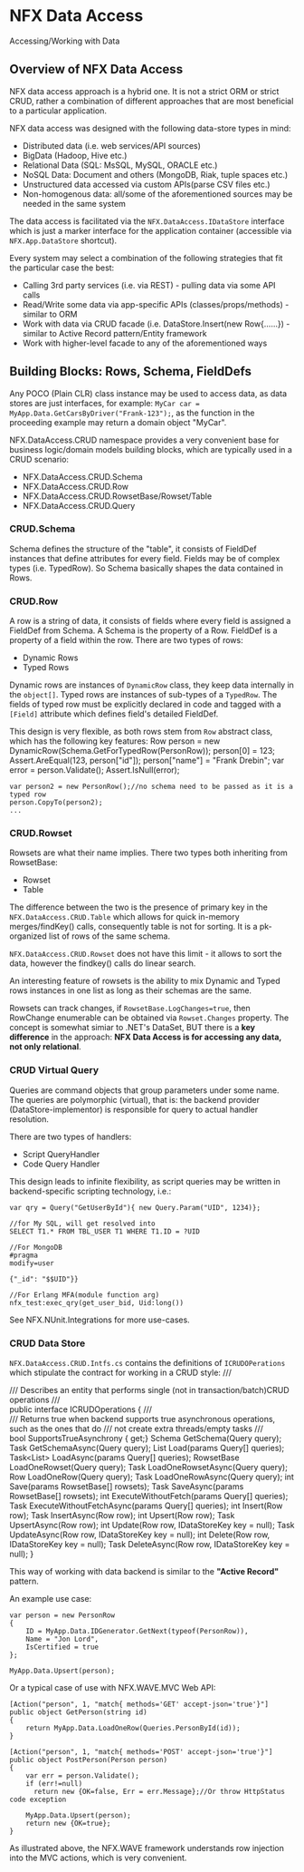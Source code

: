 # NFX Data Access
Accessing/Working with Data

## Overview of NFX Data Access
NFX data access approach is a hybrid one. It is not a strict ORM or strict CRUD, rather a 
combination of different approaches that are most beneficial to a particular application.

NFX data access was designed with the following data-store types in mind:

* Distributed data (i.e. web services/API sources)
* BigData (Hadoop, Hive etc.)
* Relational Data (SQL: MsSQL, MySQL, ORACLE etc.)
* NoSQL Data: Document and others (MongoDB, Riak, tuple spaces etc.)
* Unstructured data accessed via custom APIs(parse CSV files etc.)
* Non-homogenous data: all/some of the aforementioned sources may be needed in the same system

The data access is facilitated via the `NFX.DataAccess.IDataStore` interface which is just a 
marker interface for the application container (accessible via `NFX.App.DataStore` shortcut).

Every system may select a combination of the following strategies that fit the particular case the best:

* Calling 3rd party services (i.e. via REST) - pulling data via some API calls
* Read/Write some data via app-specific APIs (classes/props/methods) - similar to ORM
* Work with data via CRUD facade (i.e. DataStore.Insert(new Row{......}) - similar to Active Record pattern/Entity framework
* Work with higher-level facade to any of the aforementioned ways

## Building Blocks: Rows, Schema, FieldDefs

Any POCO (Plain CLR) class instance may be used to access data, as data stores are just interfaces, 
for example:  `MyCar car = MyApp.Data.GetCarsByDriver("Frank-123");`, as the function in the proceeding 
example may return a domain object "MyCar".

NFX.DataAccess.CRUD namespace provides a very convenient base for business logic/domain models
 building blocks, which are typically used in a CRUD scenario:

* NFX.DataAccess.CRUD.Schema
* NFX.DataAccess.CRUD.Row
* NFX.DataAccess.CRUD.RowsetBase/Rowset/Table
* NFX.DataAccess.CRUD.Query

### CRUD.Schema
Schema defines the structure of the "table", it consists of FieldDef instances that define attributes 
for every field. Fields may be of complex types (i.e. TypedRow). So Schema basically shapes the data
contained in Rows.

### CRUD.Row
A row is a string of data, it consists of fields where every field is assigned a FieldDef from Schema.
A Schema is the property of a Row. FieldDef is a property of a field within the row. There are two 
types of rows:

* Dynamic Rows
* Typed Rows

Dynamic rows are instances of `DynamicRow` class, they keep data internally in the `object[]`.
Typed rows are instances of sub-types of a `TypedRow`. The fields of typed row must be explicitly 
declared in code and tagged with a `[Field]` attribute which defines field's detailed FieldDef.

This design is very flexible, as both rows stem from `Row` abstract class, which has the following key
features:
    Row person = new DynamicRow(Schema.GetForTypedRow(PersonRow));
    person[0] = 123;
    Assert.AreEqual(123, person["id"]);
    person["name"] = "Frank Drebin";
    var error = person.Validate();
    Assert.IsNull(error);
    
    var person2 = new PersonRow();//no schema need to be passed as it is a typed row
    person.CopyTo(person2);
    ...
    
### CRUD.Rowset

Rowsets are what their name implies. There two types both inheriting from RowsetBase:
* Rowset
* Table

The difference between the two is the presence of primary key in the `NFX.DataAccess.CRUD.Table`
which allows for quick in-memory merges/findKey() calls, consequently table is not for sorting. It is
a pk-organized list of rows of the same schema.

`NFX.DataAccess.CRUD.Rowset` does not have this limit - it allows to sort the data, however the 
findkey() calls do linear search.

An interesting feature of rowsets is the ability to mix Dynamic and Typed rows instances in one list
as long as their schemas are the same.

Rowsets can track changes, if `RowsetBase.LogChanges=true`, then RowChange enumerable can be obtained 
via `Rowset.Changes` property. The concept is somewhat simiar to .NET's DataSet, BUT there is a 
**key difference** in the approach: **NFX Data Access is for accessing any data, not only relational**.

### CRUD Virtual Query

Queries are command objects that group parameters under some name. The queries are polymorphic (virtual),
that is: the backend provider (DataStore-implementor) is responsible for query to actual handler resolution.

There are two types of handlers:
* Script QueryHandler
* Code Query Handler

This design leads to infinite flexibility, as script queries may be written in backend-specific 
scripting technology, i.e.:

    var qry = Query("GetUserById"){ new Query.Param("UID", 1234)};
    
    //for My SQL, will get resolved into    
    SELECT T1.* FROM TBL_USER T1 WHERE T1.ID = ?UID
    
    //For MongoDB
    #pragma
    modify=user
    
    {"_id": "$$UID"}}
    
    //For Erlang MFA(module function arg)
    nfx_test:exec_qry(get_user_bid, Uid:long())
    
        
See NFX.NUnit.Integrations for more use-cases.


### CRUD Data Store

`NFX.DataAccess.CRUD.Intfs.cs` contains the definitions of `ICRUDOPerations` which stipulate the contract 
for working in a CRUD style:
    /// <summary>
    /// Describes an entity that performs single (not in transaction/batch)CRUD operations
    /// </summary>
    public interface ICRUDOperations
    {
        /// <summary>
        /// Returns true when backend supports true asynchronous operations, such as the ones that do
        /// not create extra threads/empty tasks
        /// </summary>
        bool SupportsTrueAsynchrony { get;}
        Schema GetSchema(Query query);
        Task<Schema> GetSchemaAsync(Query query);
        List<RowsetBase> Load(params Query[] queries);
        Task<List<RowsetBase>> LoadAsync(params Query[] queries);
        RowsetBase LoadOneRowset(Query query);
        Task<RowsetBase> LoadOneRowsetAsync(Query query);
        Row        LoadOneRow(Query query);
        Task<Row>  LoadOneRowAsync(Query query);
        int Save(params RowsetBase[] rowsets);
        Task<int> SaveAsync(params RowsetBase[] rowsets);
        int ExecuteWithoutFetch(params Query[] queries);
        Task<int> ExecuteWithoutFetchAsync(params Query[] queries);
        int Insert(Row row);
        Task<int> InsertAsync(Row row);
        int Upsert(Row row);
        Task<int> UpsertAsync(Row row);
        int Update(Row row, IDataStoreKey key = null);
        Task<int> UpdateAsync(Row row, IDataStoreKey key = null);
        int Delete(Row row, IDataStoreKey key = null);
        Task<int> DeleteAsync(Row row, IDataStoreKey key = null);
    }

This way of working with data backend is similar to the **"Active Record"** pattern.

An example use case:
    
    var person = new PersonRow
    {
        ID = MyApp.Data.IDGenerator.GetNext(typeof(PersonRow)),
        Name = "Jon Lord",
        IsCertified = true
    };
    
    MyApp.Data.Upsert(person);
    
Or a typical case of use with NFX.WAVE.MVC Web API:

    [Action("person", 1, "match{ methods='GET' accept-json='true'}"]
    public object GetPerson(string id)
    {
        return MyApp.Data.LoadOneRow(Queries.PersonById(id));
    }
    
    [Action("person", 1, "match{ methods='POST' accept-json='true'}"]
    public object PostPerson(Person person)
    {
        var err = person.Validate();
        if (err!=null)
          return new {OK=false, Err = err.Message};//Or throw HttpStatus code exception
          
        MyApp.Data.Upsert(person);
        return new {OK=true};
    }

As illustrated above, the NFX.WAVE framework understands row injection into the MVC actions, 
which is very convenient.



